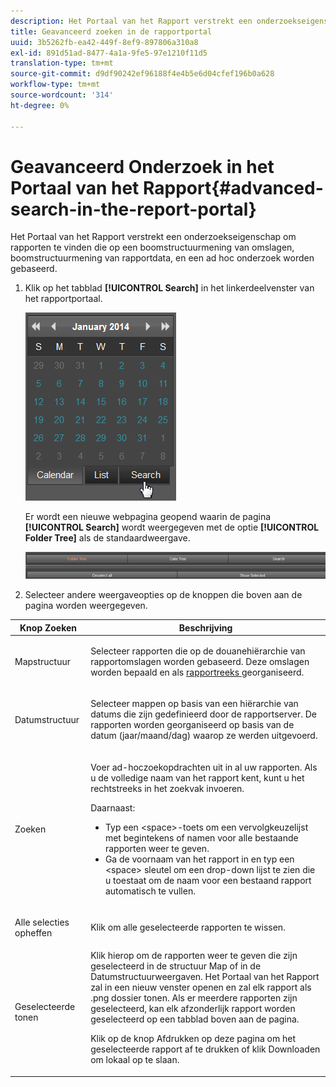 ```yaml
---
description: Het Portaal van het Rapport verstrekt een onderzoekseigenschap om rapporten te vinden die op een boomstructuurmening van omslagen, boomstructuurmening van rapportdata, en een ad hoc onderzoek worden gebaseerd.
title: Geavanceerd zoeken in de rapportportal
uuid: 3b5262fb-ea42-449f-8ef9-897806a310a8
exl-id: 891d51ad-8477-4a1a-9fe5-97e1210f11d5
translation-type: tm+mt
source-git-commit: d9df90242ef96188f4e4b5e6d04cfef196b0a628
workflow-type: tm+mt
source-wordcount: '314'
ht-degree: 0%

---
```


# Geavanceerd Onderzoek in het Portaal van het Rapport{#advanced-search-in-the-report-portal}

Het Portaal van het Rapport verstrekt een onderzoekseigenschap om rapporten te vinden die op een boomstructuurmening van omslagen, boomstructuurmening van rapportdata, en een ad hoc onderzoek worden gebaseerd.

1. Klik op het tabblad **[!UICONTROL Search]** in het linkerdeelvenster van het rapportportaal.

   ![](assets/report_portal_search_button.png)

   Er wordt een nieuwe webpagina geopend waarin de pagina **[!UICONTROL Search]** wordt weergegeven met de optie **[!UICONTROL Folder Tree]** als de standaardweergave.

   ![](assets/report_portal_search_headers.png)

1. Selecteer andere weergaveopties op de knoppen die boven aan de pagina worden weergegeven.

<table id="table_02610040A3284C07B62A6E70C0421573"> 
 <thead> 
  <tr> 
   <th colname="col1" class="entry"> Knop Zoeken </th> 
   <th colname="col2" class="entry"> Beschrijving </th> 
  </tr> 
 </thead>
 <tbody> 
  <tr> 
   <td colname="col1"> <p>Mapstructuur </p> </td> 
   <td colname="col2"> <p>Selecteer rapporten die op de douanehiërarchie van rapportomslagen worden gebaseerd. Deze omslagen worden bepaald en als <a href="../../home/c-rpt-oview/c-work-rpt-sets/c-work-rpt-sets.md#concept-a5f078668e1245e684cb2a778c8803d5"> rapportreeks </a> georganiseerd. </p> </td> 
  </tr> 
  <tr> 
   <td colname="col1"> <p>Datumstructuur </p> </td> 
   <td colname="col2"> <p>Selecteer mappen op basis van een hiërarchie van datums die zijn gedefinieerd door de rapportserver. De rapporten worden georganiseerd op basis van de datum (jaar/maand/dag) waarop ze werden uitgevoerd. </p> </td> 
  </tr> 
  <tr> 
   <td colname="col1"> <p>Zoeken </p> </td> 
   <td colname="col2"> <p>Voer ad-hoczoekopdrachten uit in al uw rapporten. Als u de volledige naam van het rapport kent, kunt u het rechtstreeks in het zoekvak invoeren. </p> <p>Daarnaast: </p> 
    <ul id="ul_EAE30AAA865942078D0C6C0AE527C07C"> 
     <li id="li_F5213977442F4B89A62CA6BC315F95BE">Typ een &lt;space&gt;-toets om een vervolgkeuzelijst met begintekens of namen voor alle bestaande rapporten weer te geven. </li> 
     <li id="li_C28799438777471290B424CAFFCAF810">Ga de voornaam van het rapport in en typ een &lt;space&gt; sleutel om een drop-down lijst te zien die u toestaat om de naam voor een bestaand rapport automatisch te vullen. </li> 
    </ul> </td> 
  </tr> 
  <tr> 
   <td colname="col1"> <p>Alle selecties opheffen </p> </td> 
   <td colname="col2"> Klik om alle geselecteerde rapporten te wissen. </td> 
  </tr> 
  <tr> 
   <td colname="col1"> <p>Geselecteerde tonen </p> </td> 
   <td colname="col2">Klik hierop om de rapporten weer te geven die zijn geselecteerd in de structuur Map of in de Datumstructuurweergaven. Het Portaal van het Rapport zal in een nieuw venster openen en zal elk rapport als .png dossier tonen. Als er meerdere rapporten zijn geselecteerd, kan elk afzonderlijk rapport worden geselecteerd op een tabblad boven aan de pagina. <p>Klik op de knop <span class="uicontrol"> Afdrukken</span> op deze pagina om het geselecteerde rapport af te drukken of klik <span class="uicontrol"> Downloaden</span> om lokaal op te slaan. </p> </td> 
  </tr> 
 </tbody> 
</table>
